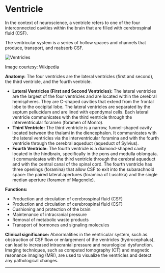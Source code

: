 # Ventricle

In the context of neuroscience, a ventricle refers to one of the four interconnected cavities within the brain that are filled with cerebrospinal fluid (CSF). 

The ventricular system is a series of hollow spaces and channels that produce, transport, and reabsorb CSF. 

![Ventricles](https://en.wikipedia.org/wiki/File:Blausen_0896_Ventricles_Brain.png)

[Image courtesy: Wikipedia](https://en.wikipedia.org/wiki/Ventricular_system)

**Anatomy:** The four ventricles are the lateral ventricles (first and second), the third ventricle, and the fourth ventricle.
- **Lateral Ventricles (First and Second Ventricles):** The lateral ventricles are the largest of the four ventricles and are located within the cerebral hemispheres. They are C-shaped cavities that extend from the frontal lobe to the occipital lobe. The lateral ventricles are separated by the septum pellucidum and are lined with ependymal cells. Each lateral ventricle communicates with the third ventricle through the interventricular foramen (foramen of Monro).
- **Third Ventricle:** The third ventricle is a narrow, funnel-shaped cavity located between the thalami in the diencephalon. It communicates with the lateral ventricles via the interventricular foramina and with the fourth ventricle through the cerebral aqueduct (aqueduct of Sylvius).
- **Fourth Ventricle:** The fourth ventricle is a diamond-shaped cavity located in the hindbrain, specifically in the pons and medulla oblongata. It communicates with the third ventricle through the cerebral aqueduct and with the central canal of the spinal cord. The fourth ventricle has three openings (foramina) that allow CSF to exit into the subarachnoid space: the paired lateral apertures (foramina of Luschka) and the single median aperture (foramen of Magendie).

**Functions:**
- Production and circulation of cerebrospinal fluid (CSF)
- Production and circulation of cerebrospinal fluid (CSF)
- Cushioning and protection of the brain
- Maintenance of intracranial pressure
- Removal of metabolic waste products
- Transport of hormones and signaling molecules

**Clinical significance:** Abnormalities in the ventricular system, such as obstruction of CSF flow or enlargement of the ventricles (hydrocephalus), can lead to increased intracranial pressure and neurological dysfunction. Imaging techniques, such as computed tomography (CT) and magnetic resonance imaging (MRI), are used to visualize the ventricles and detect any pathological changes.

---
